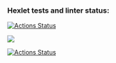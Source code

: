 ### Hexlet tests and linter status:
[![Actions Status](https://github.com/ToshiKajitsu/frontend-project-lvl1/workflows/hexlet-check/badge.svg)](https://github.com/ToshiKajitsu/frontend-project-lvl1/actions)

<a href="https://codeclimate.com/github/codeclimate/codeclimate/maintainability"><img src="https://api.codeclimate.com/v1/badges/a99a88d28ad37a79dbf6/maintainability" /></a>

[![Actions Status](https://github.com/ToshiKajitsu/frontend-project-lvl1/workflows/test/badge.svg)](https://github.com/ToshiKajitsu/frontend-project-lvl1/actions)
